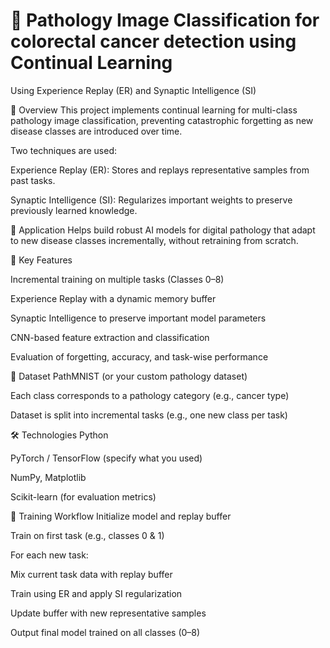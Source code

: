 # 🧠 Pathology Image Classification for colorectal cancer detection using Continual Learning

Using Experience Replay (ER) and Synaptic Intelligence (SI)

📌 Overview
This project implements continual learning for multi-class pathology image classification, preventing catastrophic forgetting as new disease classes are introduced over time.

Two techniques are used:

Experience Replay (ER): Stores and replays representative samples from past tasks.

Synaptic Intelligence (SI): Regularizes important weights to preserve previously learned knowledge.

🔬 Application
Helps build robust AI models for digital pathology that adapt to new disease classes incrementally, without retraining from scratch.

🚀 Key Features

Incremental training on multiple tasks (Classes 0–8)

Experience Replay with a dynamic memory buffer

Synaptic Intelligence to preserve important model parameters

CNN-based feature extraction and classification

Evaluation of forgetting, accuracy, and task-wise performance

📁 Dataset
PathMNIST (or your custom pathology dataset)

Each class corresponds to a pathology category (e.g., cancer type)

Dataset is split into incremental tasks (e.g., one new class per task)

🛠️ Technologies
Python

PyTorch / TensorFlow (specify what you used)

NumPy, Matplotlib

Scikit-learn (for evaluation metrics)

🧩 Training Workflow
Initialize model and replay buffer

Train on first task (e.g., classes 0 & 1)

For each new task:

Mix current task data with replay buffer

Train using ER and apply SI regularization

Update buffer with new representative samples

Output final model trained on all classes (0–8)
